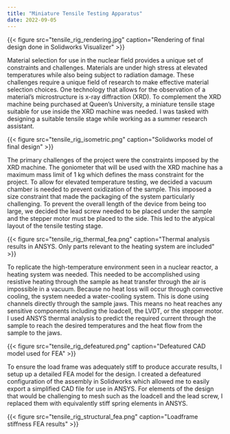 ```yaml
---
title: "Miniature Tensile Testing Apparatus"
date: 2022-09-05
---
```


{{< figure src="tensile_rig_rendering.jpg" caption="Rendering of final design done in Solidworks Visualizer" >}}

Material selection for use in the nuclear field provides a unique set of constraints and challenges. Materials are under high stress at elevated temperatures while also being subject to radiation damage. These challenges require a unique field of research to make effective material selection choices. One technology that allows for the observation of a material’s microstructure is x-ray diffraction (XRD). To complement the XRD machine being purchased at Queen’s University, a miniature tensile stage suitable for use inside the XRD machine was needed. I was tasked with designing a suitable tensile stage while working as a summer research assistant.

{{< figure src="tensile_rig_isometric.png" caption="Solidworks model of final design" >}}

The primary challenges of the project were the constraints imposed by the XRD machine. The goniometer that will be used with the XRD machine has a maximum mass limit of 1 kg which defines the mass constraint for the project. To allow for elevated temperature testing, we decided a vacuum chamber is needed to prevent oxidization of the sample. This imposed a size constraint that made the packaging of the system particularly challenging. To prevent the overall length of the device from being too large, we decided the lead screw needed to be placed under the sample and the stepper motor must be placed to the side. This led to the atypical layout of the tensile testing stage.

{{< figure src="tensile_rig_thermal_fea.png" caption="Thermal analysis results in ANSYS. Only parts relevant to the heating system are included" >}}

To replicate the high-temperature environment seen in a nuclear reactor, a heating system was needed. This needed to be accomplished using resistive heating through the sample as heat transfer through the air is impossible in a vacuum. Because no heat loss will occur through convective cooling, the system needed a water-cooling system. This is done using channels directly through the sample jaws. This means no heat reaches any sensitive components including the loadcell, the LVDT, or the stepper motor. I used ANSYS thermal analysis to predict the required current through the sample to reach the desired temperatures and the heat flow from the sample to the jaws.

{{< figure src="tensile_rig_defeatured.png" caption="Defeatured CAD model used for FEA" >}}

To ensure the load frame was adequately stiff to produce accurate results, I setup up a detailed FEA model for the design. I created a defeatured configuration of the assembly in Solidworks which allowed me to easily export a simplified CAD file for use in ANSYS. For elements of the design that would be challenging to mesh such as the loadcell and the lead screw, I replaced them with equivalently stiff spring elements in ANSYS.

{{< figure src="tensile_rig_structural_fea.png" caption="Loadframe stiffness FEA results" >}}
